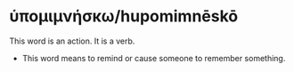 # ὑπομιμνήσκω/hupomimnēskō
This word is an action. It is a verb.
* This word means to remind or cause someone to remember something.
